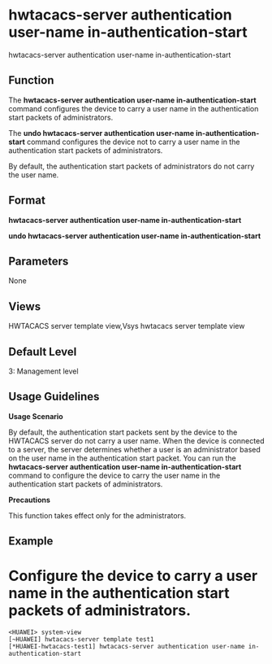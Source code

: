 hwtacacs-server authentication user-name in-authentication-start
================================================================

hwtacacs-server authentication user-name in-authentication-start

Function
--------



The **hwtacacs-server authentication user-name in-authentication-start** command configures the device to carry a user name in the authentication start packets of administrators.

The **undo hwtacacs-server authentication user-name in-authentication-start** command configures the device not to carry a user name in the authentication start packets of administrators.



By default, the authentication start packets of administrators do not carry the user name.


Format
------

**hwtacacs-server authentication user-name in-authentication-start**

**undo hwtacacs-server authentication user-name in-authentication-start**


Parameters
----------

None

Views
-----

HWTACACS server template view,Vsys hwtacacs server template view


Default Level
-------------

3: Management level


Usage Guidelines
----------------

**Usage Scenario**

By default, the authentication start packets sent by the device to the HWTACACS server do not carry a user name. When the device is connected to a server, the server determines whether a user is an administrator based on the user name in the authentication start packet. You can run the **hwtacacs-server authentication user-name in-authentication-start** command to configure the device to carry the user name in the authentication start packets of administrators.

**Precautions**

This function takes effect only for the administrators.


Example
-------

# Configure the device to carry a user name in the authentication start packets of administrators.
```
<HUAWEI> system-view
[~HUAWEI] hwtacacs-server template test1
[*HUAWEI-hwtacacs-test1] hwtacacs-server authentication user-name in-authentication-start

```
